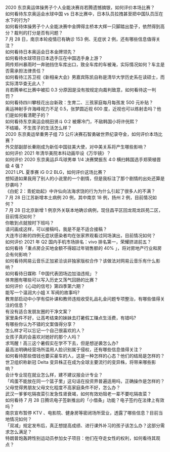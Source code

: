 2020 东京奥运体操男子个人全能决赛肖若腾遗憾摘银，如何评价本场比赛？  
如何看待东京奥运会水球中国 vs 日本比赛中，日本队员拉拽甚至把中国队员压在水下的行为?  
如何看待体操男子个人全能决赛中金牌得主桥本大辉一只脚踏出垫子，依然得到高分？裁判的打分是否有问题？  
7 月 28 日，南京本轮疫情已有确诊 153 例、无症状 2 例，还有哪些信息值得关注？  
如何看待日本奥运会日本金牌领先？  
如何看待水球项目日本选手压在中国选手身上游？  
网传郑州暴雨时一奔驰挡住车库出口，致全车库的车被淹，实际情况如何？车主是否需承担法律责任？  
如何看待江苏卫视《新相亲大会》男嘉宾陈凯自称是清华大学历史系在读硕士，而实际清华查无此人？  
肖若腾单杠比赛中被扣 0.3 分原因是没有按规定向裁判致意，如何看待这一判罚？  
如何看待四川攀枝花出台新政：生育二、三孩家庭每月每孩发 500 元补贴？  
奥运神射手许海峰视力不足 0.5，张梦圆近视 600 度，近视也可以练射击吗？他们是如何看清靶子的？  
如何看待东京奥运会桃田贤斗 0:2 被爆冷门，不敌韩国小将许侊熙？  
不结婚，不生孩子的生活怎么样？  
2020 东京奥运举重男子组 73 公斤决赛石智勇破世界纪录夺金，如何评价本场比赛？  
外交部副部长秦刚成为新任中国驻美大使，对中美关系将产生哪些影响？  
如何评价 2021 年清华美院本科动画毕设《万华镜》？  
如何评价 2020 东京奥运乒乓球男单 1/4 决赛樊振东 4:0 横扫韩国选手郑荣植晋级 4 强？  
2021 LPL 夏季赛 iG 0:2 BLG，如何评价这场比赛？  
想知道如果我用了别人的小说里的一个剧情，但是我标注了那个剧情的出处还算是抄袭吗？  
《白蛇 2：青蛇劫起》中许仙向法海求饶的行为为什么引起了很多人的不满？  
7 月 28 日江苏新增本土病例 20 例，其中南京 18 例，扬州 2 例，目前情况如何？  
7 月 28 日北京新增 1 例京外关联本地确诊病例，现住昌平区回龙观龙跃苑二区，目前情况如何？  
你敢到点就按时下班吗？  
请问画成这样，可以接稿吗，我是不是不适合接稿？  
大连市诊断的四例无症状感染者均在张家界观看过同场演出，目前情况如何？  
如何评价 2021 年 Q2 国内手机市场排名：vivo 排名第一，荣耀挤进前五？  
如何看待「重点房企买地金额不得超过年销售额的 40% 」，将对房地产行业和房企有何影响？  
如何看待网易云音乐正加紧洽谈非独家版权合作？该做法对网易云音乐有什么影响？  
如何看待日媒称「中国代表团场边加油违规」？  
体育圈有哪些可以写入历史又荡气回肠的比赛？  
如何评价《心动的信号》第四季第六期？  
能写一个温润大小姐 X 军阀的故事吗?  
教育部启动中小学有偿补课和教师违规收受礼品礼金问题专项整治，有哪些值得关注的信息？  
有没有适合发朋友圈的干净文案？  
家里条件不好，让高考结束的妹妹去打暑假工赚点生活费，有错吗?  
有哪些你认为不错的文案值得分享？  
怎么样才可以忘记一个自己很喜欢的人？  
女孩子真的会喜欢对她好的那个人吗？  
求骂醒！高三这个暑假实在学不下去，但是想逆袭怎么办?  
最高法明确经营场所滥用人脸识别属于侵权，还有哪些信息值得关注？  
如何看待那些借钱也要买豪车的人，这是一种怎样的心态？他们的结局是怎样的？  
世卫组织称新冠 Delta 变异株正在成为全球主要流行的变异株，将带来哪些影响？  
会计专业现在就业怎么样，建不建议报会计专业？  
「鸡蛋不能放在同一个篮子里」这句话在投资界普遍适用吗，正确操作是怎样的？  
父母觉得男朋友父母文化程度不高家庭条件不好，怎么办？  
武汉一爹爹吃隔夜菜引发急性肾衰竭，如何有效劝阻老一辈不要吃隔夜菜？  
如何看待 7 月 28 日腾讯电子签新推出的「小借条」功能？电子签约在法律上有效吗？  
南京宣布暂停 KTV 、电影院、健身房等密闭场所营业，透露了哪些信息？目前当地情况如何？  
「双减」规定发布后，真正想提高成绩、进行课外补习的孩子该怎么办？这部分需求怎么满足？  
特朗普炮轰跨性别运动员参加女子项目：他们在夺走女性的权利，如何看待其观点？  

